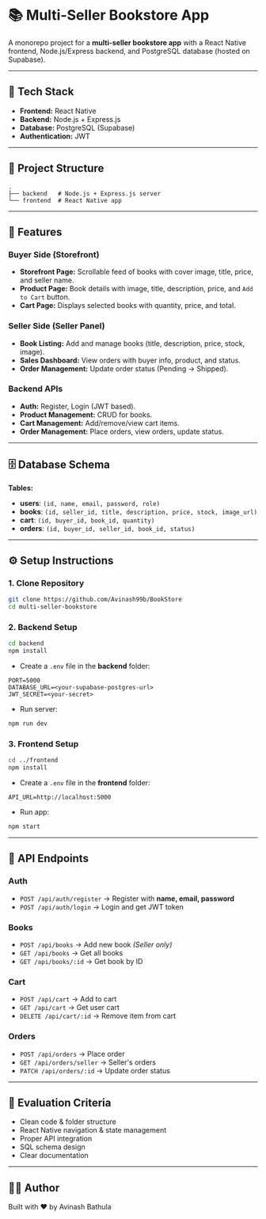 # 📚 Multi-Seller Bookstore App

A monorepo project for a **multi-seller bookstore app** with a React Native frontend, Node.js/Express backend, and PostgreSQL database (hosted on Supabase).

---

## 🚀 Tech Stack

* **Frontend:** React Native
* **Backend:** Node.js + Express.js
* **Database:** PostgreSQL (Supabase)
* **Authentication:** JWT

---

## 📂 Project Structure

```
.
├── backend   # Node.js + Express.js server
└── frontend  # React Native app
```

---

## 🛒 Features

### Buyer Side (Storefront)

* **Storefront Page:** Scrollable feed of books with cover image, title, price, and seller name.
* **Product Page:** Book details with image, title, description, price, and `Add to Cart` button.
* **Cart Page:** Displays selected books with quantity, price, and total.

### Seller Side (Seller Panel)

* **Book Listing:** Add and manage books (title, description, price, stock, image).
* **Sales Dashboard:** View orders with buyer info, product, and status.
* **Order Management:** Update order status (Pending → Shipped).

### Backend APIs

* **Auth:** Register, Login (JWT based).
* **Product Management:** CRUD for books.
* **Cart Management:** Add/remove/view cart items.
* **Order Management:** Place orders, view orders, update status.

---

## 🗄️ Database Schema

**Tables:**

* **users**: `(id, name, email, password, role)`
* **books**: `(id, seller_id, title, description, price, stock, image_url)`
* **cart**: `(id, buyer_id, book_id, quantity)`
* **orders**: `(id, buyer_id, seller_id, book_id, status)`

---

## ⚙️ Setup Instructions

### 1. Clone Repository

```bash
git clone https://github.com/Avinash99b/BookStore
cd multi-seller-bookstore
```

### 2. Backend Setup

```bash
cd backend
npm install
```

* Create a `.env` file in the **backend** folder:

```env
PORT=5000
DATABASE_URL=<your-supabase-postgres-url>
JWT_SECRET=<your-secret>
```

* Run server:

```bash
npm run dev
```

### 3. Frontend Setup

```bash
cd ../frontend
npm install
```

* Create a `.env` file in the **frontend** folder:

```env
API_URL=http://localhost:5000
```

* Run app:

```bash
npm start
```

---

## 📖 API Endpoints

### Auth

* `POST /api/auth/register` → Register with **name, email, password**
* `POST /api/auth/login` → Login and get JWT token

### Books

* `POST /api/books` → Add new book *(Seller only)*
* `GET /api/books` → Get all books
* `GET /api/books/:id` → Get book by ID

### Cart

* `POST /api/cart` → Add to cart
* `GET /api/cart` → Get user cart
* `DELETE /api/cart/:id` → Remove item from cart

### Orders

* `POST /api/orders` → Place order
* `GET /api/orders/seller` → Seller's orders
* `PATCH /api/orders/:id` → Update order status

---

## 📝 Evaluation Criteria

* Clean code & folder structure
* React Native navigation & state management
* Proper API integration
* SQL schema design
* Clear documentation

---

## 👨‍💻 Author

Built with ❤️ by Avinash Bathula
